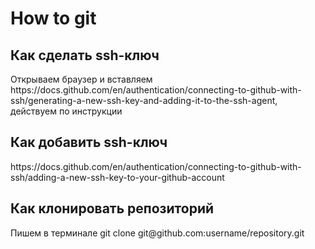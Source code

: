 <h1>How to git</h1>
<h2>Как сделать ssh-ключ</h2>
<p>Открываем браузер и вставляем https://docs.github.com/en/authentication/connecting-to-github-with-ssh/generating-a-new-ssh-key-and-adding-it-to-the-ssh-agent, действуем по инструкции</p>
<h2>Как добавить ssh-ключ</h2>
<p>https://docs.github.com/en/authentication/connecting-to-github-with-ssh/adding-a-new-ssh-key-to-your-github-account</p>
<h2>Как клонировать репозиторий</h2>
<p>Пишем в терминале git clone git@github.com:username/repository.git</p>